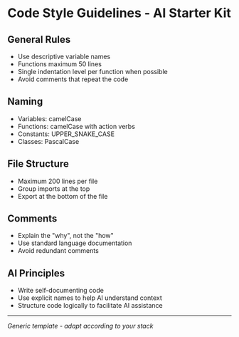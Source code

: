 # Code Style Guidelines - AI Starter Kit

## General Rules
- Use descriptive variable names
- Functions maximum 50 lines
- Single indentation level per function when possible
- Avoid comments that repeat the code

## Naming
- Variables: camelCase
- Functions: camelCase with action verbs
- Constants: UPPER_SNAKE_CASE
- Classes: PascalCase

## File Structure
- Maximum 200 lines per file
- Group imports at the top
- Export at the bottom of the file

## Comments
- Explain the "why", not the "how"
- Use standard language documentation
- Avoid redundant comments

## AI Principles
- Write self-documenting code
- Use explicit names to help AI understand context
- Structure code logically to facilitate AI assistance

---
*Generic template - adapt according to your stack*
